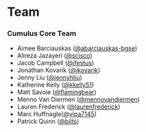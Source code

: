 # Team

### Cumulus Core Team

- Aimee Barciauskas ([@abarciauskas-bgse](https://github.com/abarciauskas-bgse))
- Alireza Jazayeri ([@scisco](https://github.com/scisco))
- Jacob Campbell ([@ifestus](https://github.com/ifestus))
- Jonathan Kovarik ([@jkovarik](https://github.com/Jkovarik))
- Jenny Liu ([@jennyhliu](https://github.com/jennyhliu))
- Katherine Kelly ([@kkelly51](https://github.com/kkelly51))
- Matt Savoie ([@flamingbear](https://github.com/flamingbear))
- Menno Van Diermen ([@mennovandiermen](https://github.com/mennovandiermen))
- Lauren Frederick ([@laurenfrederick](https://github.com/laurenfrederick))
- Marc Huffnagle([@yjpa7145](https://github.com/yjpa7145))
- Patrick Quinn ([@bilts](https://github.com/bilts))
